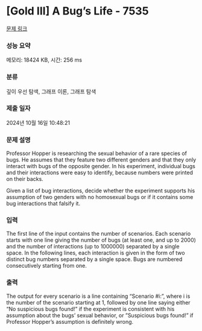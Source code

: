 # [Gold III] A Bug’s Life - 7535 

[문제 링크](https://www.acmicpc.net/problem/7535) 

### 성능 요약

메모리: 18424 KB, 시간: 256 ms

### 분류

깊이 우선 탐색, 그래프 이론, 그래프 탐색

### 제출 일자

2024년 10월 16일 10:48:21

### 문제 설명

<p>Professor Hopper is researching the sexual behavior of a rare species of bugs. He assumes that they feature two different genders and that they only interact with bugs of the opposite gender. In his experiment, individual bugs and their interactions were easy to identify, because numbers were printed on their backs.</p>

<p>Given a list of bug interactions, decide whether the experiment supports his assumption of two genders with no homosexual bugs or if it contains some bug interactions that falsify it.</p>

### 입력 

 <p>The first line of the input contains the number of scenarios. Each scenario starts with one line giving the number of bugs (at least one, and up to 2000) and the number of interactions (up to 1000000) separated by a single space. In the following lines, each interaction is given in the form of two distinct bug numbers separated by a single space. Bugs are numbered consecutively starting from one.</p>

### 출력 

 <p>The output for every scenario is a line containing “Scenario #i:”, where i is the number of the scenario starting at 1, followed by one line saying either “No suspicious bugs found!” if the experiment is consistent with his assumption about the bugs’ sexual behavior, or ”Suspicious bugs found!” if Professor Hopper’s assumption is definitely wrong.</p>

